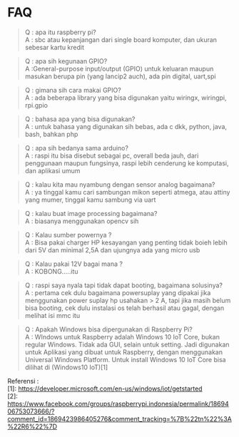 # FAQ

> Q : apa itu raspberry pi?  
> A : sbc atau kepanjangan dari single board komputer, dan ukuran sebesar kartu kredit

> Q : apa sih kegunaan GPIO?  
> A :General-purpose input/output (GPIO) untuk keluaran maupun masukan berupa pin (yang lancip2 auch), ada pin digital, uart,spi

> Q : gimana sih cara makai GPIO?  
> A : ada beberapa library yang bisa digunakan yaitu wiringx, wiringpi, rpi.gpio

> Q : bahasa apa yang bisa digunakan?  
> A : untuk bahasa yang digunakan sih bebas, ada c dkk, python, java, bash, bahkan php

> Q : apa sih bedanya sama arduino?  
> A : raspi itu bisa disebut sebagai pc, overall beda jauh, dari penggunaan maupun fungsinya, raspi lebih cenderung ke komputasi, dan aplikasi umum

> Q : kalau kita mau nyambung dengan sensor analog bagaimana?  
> A : ya tinggal kamu cari sambungan mikon seperti atmega, atau attiny yang mumer, tinggal kamu sambung via uart

> Q : kalau buat image processing bagaimana?  
> A : biasanya menggunakan opencv sih

> Q : Kalau sumber powernya ?  
> A : Bisa pakai charger HP kesayangan yang penting tidak boieh lebih dari 5V dan minimal 2,5A dan ujungnya ada yang micro usb

> Q : Kalau pakai 12V bagai mana ?  
> A : KOBONG.....itu

> Q : raspi saya nyala tapi tidak dapat booting, bagaimana solusinya?  
> A : pertama cek dulu bagaimana powersuplay yang dipakai jika menggunakan power suplay hp usahakan > 2 A, tapi jika masih belum bisa booting, cek dulu instalasi os telah berhasil atau gagal, dengan melihat isi mmc itu

> Q : Apakah Windows bisa dipergunakan di Raspberry Pi?  
> A : WIndows untuk Raspberry adalah Windows 10 IoT Core, bukan regular Windows. Tidak ada GUI, selain untuk setting. Jadi digunakan untuk Aplikasi yang dibuat untuk Raspberry, dengan menggunakan Universal Windows Platform.
Untuk install Windows 10 IoT Core bisa dilihat di (Windows10 IoT)[1]  


Referensi :  
[1]: https://developer.microsoft.com/en-us/windows/iot/getstarted  
[2]: https://www.facebook.com/groups/raspberrypi.indonesia/permalink/1869406753073666/?comment_id=1869423986405276&comment_tracking=%7B%22tn%22%3A%22R6%22%7D
